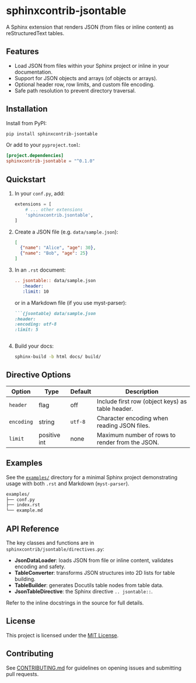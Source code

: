 # sphinxcontrib-jsontable

A Sphinx extension that renders JSON (from files or inline content) as reStructuredText tables.

## Features

* Load JSON from files within your Sphinx project or inline in your documentation.
* Support for JSON objects and arrays (of objects or arrays).
* Optional header row, row limits, and custom file encoding.
* Safe path resolution to prevent directory traversal.

## Installation

Install from PyPI:

```bash
pip install sphinxcontrib-jsontable
```

Or add to your `pyproject.toml`:

```toml
[project.dependencies]
sphinxcontrib-jsontable = "^0.1.0"
```

## Quickstart

1. In your `conf.py`, add:

   ```python
   extensions = [
       # ... other extensions
       'sphinxcontrib.jsontable',
   ]
   ```

2. Create a JSON file (e.g. `data/sample.json`):

   ```json
   [
     {"name": "Alice", "age": 30},
     {"name": "Bob", "age": 25}
   ]
   ```

3. In an `.rst` document:

   ```rst
   .. jsontable:: data/sample.json
      :header:
      :limit: 10
   ```

   or in a Markdown file (if you use myst-parser):

   ````markdown
   ```{jsontable} data/sample.json
   :header:
   :encoding: utf-8
   :limit: 5
   ````

   ```
   ```

4. Build your docs:

   ```bash
   sphinx-build -b html docs/ build/
   ```

## Directive Options

| Option     | Type         | Default | Description                                      |
| ---------- | ------------ | ------- | ------------------------------------------------ |
| `header`   | flag         | off     | Include first row (object keys) as table header. |
| `encoding` | string       | `utf-8` | Character encoding when reading JSON files.      |
| `limit`    | positive int | none    | Maximum number of rows to render from the JSON.  |

## Examples

See the [`examples/`](examples/) directory for a minimal Sphinx project demonstrating usage with both `.rst` and Markdown (`myst-parser`).

```bash
examples/
├── conf.py
├── index.rst
└── example.md
```

## API Reference

The key classes and functions are in `sphinxcontrib/jsontable/directives.py`:

* **JsonDataLoader**: loads JSON from file or inline content, validates encoding and safety.
* **TableConverter**: transforms JSON structures into 2D lists for table building.
* **TableBuilder**: generates Docutils table nodes from table data.
* **JsonTableDirective**: the Sphinx directive `.. jsontable::`.

Refer to the inline docstrings in the source for full details.

## License

This project is licensed under the [MIT License](LICENSE).

## Contributing

See [CONTRIBUTING.md](CONTRIBUTING.md) for guidelines on opening issues and submitting pull requests.
